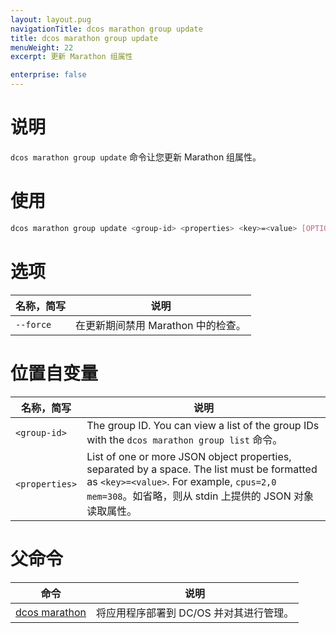 ```yaml
---
layout: layout.pug
navigationTitle: dcos marathon group update
title: dcos marathon group update
menuWeight: 22
excerpt: 更新 Marathon 组属性

enterprise: false
---
```



# 说明
`dcos marathon group update` 命令让您更新 Marathon 组属性。

# 使用

```bash
dcos marathon group update <group-id> <properties> <key>=<value> [OPTION]
```

# 选项

| 名称，简写 | 说明 |
|---------|-------------|
| `--force` | 在更新期间禁用 Marathon 中的检查。|
# 位置自变量

| 名称，简写 | 说明 |
|---------|-------------|
| `<group-id>`   |  The group ID. You can view a list of the group IDs with the `dcos marathon group list` 命令。|
| `<properties>`   | List of one or more JSON object properties, separated by a space. The list must be formatted as `<key>=<value>`. For example, `cpus=2,0 mem=308`。如省略，则从 stdin 上提供的 JSON 对象读取属性。|

# 父命令

| 命令 | 说明 |
|---------|-------------|
| [dcos marathon](/1.11/cli/command-reference/dcos-marathon/) | 将应用程序部署到 DC/OS 并对其进行管理。|


